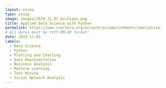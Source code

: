 ```yaml
---
layout: essay
type: essay
image: images/2019_11_01_michigan.png 
title: Applied Data Science with Python
permalink: https://www.coursera.org/account/accomplishments/specialization/7A8FG3M8MMGC
# All dates must be YYYY-MM-DD format!
date: 2019-11-01
labels:
  - Data Science
  - Python
  - Plotting and Charting
  - Data Representation
  - Business Analysis
  - Machine Learning
  - Text Mining 
  - Social Network Analysis
---
```


